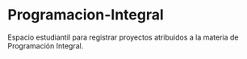 # Programacion-Integral
Espacio estudiantil para registrar proyectos atribuidos a la materia de Programación Integral. 
